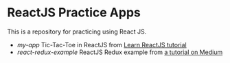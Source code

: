 # ReactJS Practice Apps

This is a repository for practicing using React JS.

-   *my-app* Tic-Tac-Toe in ReactJS from [Learn ReactJS tutorial][1] 
-   *react-redux-example* ReactJS Redux example from [a tutorial on Medium][2]

[1]: https://reactjs.org/tutorial/tutorial.html
[2]: https://medium.com/@notrab/getting-started-with-create-react-app-redux-react-router-redux-thunk-d6a19259f71f